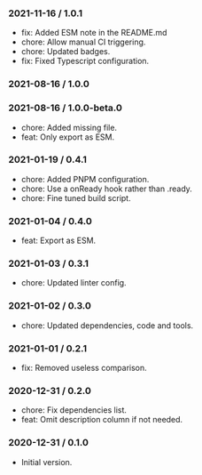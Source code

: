 ### 2021-11-16 / 1.0.1

- fix: Added ESM note in the README.md
- chore: Allow manual CI triggering.
- chore: Updated badges.
- fix: Fixed Typescript configuration.

### 2021-08-16 / 1.0.0


### 2021-08-16 / 1.0.0-beta.0

- chore: Added missing file.
- feat: Only export as ESM.

### 2021-01-19 / 0.4.1

- chore: Added PNPM configuration.
- chore: Use a onReady hook rather than .ready.
- chore: Fine tuned build script.

### 2021-01-04 / 0.4.0

- feat: Export as ESM.

### 2021-01-03 / 0.3.1

- chore: Updated linter config.

### 2021-01-02 / 0.3.0

- chore: Updated dependencies, code and tools.

### 2021-01-01 / 0.2.1

- fix: Removed useless comparison.

### 2020-12-31 / 0.2.0

- chore: Fix dependencies list.
- feat: Omit description column if not needed.

### 2020-12-31 / 0.1.0

- Initial version.
